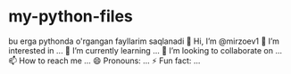 # my-python-files
bu erga pythonda o'rgangan fayllarim saqlanadi
👋 Hi, I’m @mirzoev1
👀 I’m interested in ...
🌱 I’m currently learning ...
💞️ I’m looking to collaborate on ...
📫 How to reach me ...
😄 Pronouns: ...
⚡ Fun fact: ...
